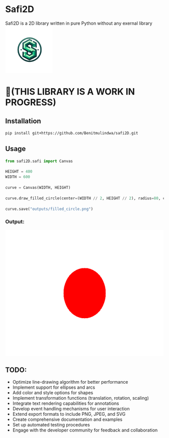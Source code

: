 # Safi2D
Safi2D is a 2D library written in pure Python without any exernal library
<img src="assets/logo.png" width=150 height=150>

# 🚨(THIS LIBRARY IS A WORK IN PROGRESS)

## Installation

```bash
pip install git+https://github.com/Benitmulindwa/safi2D.git
```
## Usage
```python
from safi2D.safi import Canvas

HEIGHT = 400
WIDTH = 600

curve = Canvas(WIDTH, HEIGHT)

curve.draw_filled_circle(center=(WIDTH // 2, HEIGHT // 2), radius=80, color=(255, 0, 0))

curve.save("outputs/filled_circle.png")
```
### Output:
<img src="outputs/filled_circle.png" width=600 height=400>

## TODO:

- Optimize line-drawing algorithm for better performance
- Implement support for ellipses and arcs
- Add color and style options for shapes
- Implement transformation functions (translation, rotation, scaling)
- Integrate text rendering capabilities for annotations
- Develop event handling mechanisms for user interaction
- Extend export formats to include PNG, JPEG, and SVG
- Create comprehensive documentation and examples
- Set up automated testing procedures
- Engage with the developer community for feedback and collaboration
